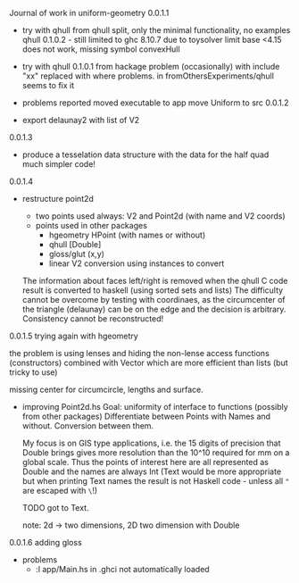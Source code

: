 Journal of work in uniform-geometry
0.0.1.1
- try with qhull from qhull split, only the minimal functionality, no examples 
            qhull 0.1.0.2
        - still limited to ghc 8.10.7 due to toysolver limit base <4.15
        does not work, missing symbol convexHull

- try with qhull 0.1.0.1 from hackage
        problem (occasionally) with include "xx" 
        replaced with <xx> where problems. in fromOthersExperiments/qhull
        seems to fix it 
- problems reported
    moved executable to app
    move Uniform to src
0.0.1.2
- export delaunay2 with list of V2 

0.0.1.3
- produce a tesselation data structure with the data for the half quad 
    much simpler code!

0.0.1.4
- restructure point2d
    - two points used always: V2 and Point2d (with name and V2 coords)
    - points used in other packages 
        - hgeometry HPoint (with names or without)
        - qhull [Double]
        - gloss/glut (x,y)
        - linear V2
        conversion using instances to convert
        
    The information about faces left/right is removed when the qhull C code result is converted to haskell (using sorted sets and lists)
    The difficulty cannot be overcome by testing with coordinaes, as 
    the circumcenter of the triangle (delaunay) can be on the edge and the decision is arbitrary. Consistency cannot be reconstructed!

0.0.1.5 trying again with hgeometry

the problem is using lenses and hiding the non-lense access functions (constructors) combined with Vector which are more efficient than lists (but tricky to use)

missing center for circumcircle, lengths and surface. 

- improving Point2d.hs
    Goal: uniformity of interface to functions (possibly from other packages)
    Differentiate between Points with Names and without. Conversion between them.

    My focus is on GIS type applications, i.e. the 15 digits of precision that Double brings gives  more resolution than the 10^10 required for mm on a global scale. Thus the points of interest here are all represented as Double and the names are always Int (Text would be more appropriate but when printing Text names the result is not Haskell code - unless all `"` are escaped with `\`!)
    
    TODO got to Text.

    note: 2d -> two dimensions, 2D two dimension with Double 

0.0.1.6 adding gloss
- problems 
    - :l app/Main.hs in .ghci not automatically loaded